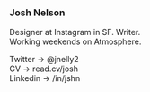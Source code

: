 ### Josh Nelson

Designer at Instagram in SF. Writer.   
Working weekends on Atmosphere.

Twitter -> @jnelly2  
CV -> read.cv/josh  
Linkedin -> /in/jshn

